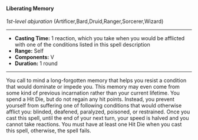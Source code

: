 #### Liberating Memory
*1st-level abjuration* (Artificer,Bard,Druid,Ranger,Sorcerer,Wizard)
___
- **Casting Time:** 1 reaction, which you take when you would be afflicted with one of the conditions listed in this spell description
- **Range:** Self
- **Components:** V
- **Duration:** 1 round
---
You call to mind a long-forgotten memory that
helps you resist a condition that would dominate or
impede you. This memory may even come from
some kind of previous incarnation rather than your
current lifetime. You spend a Hit Die, but do not
regain any hit points. Instead, you prevent yourself
from suffering one of following conditions that
would otherwise afflict you: blinded, deafened,
paralyzed, poisoned, or restrained.
Once you cast this spell, until the end of your
next turn, your speed is halved and you cannot take
reactions. You must have at least one Hit Die when
you cast this spell, otherwise, the spell fails.
